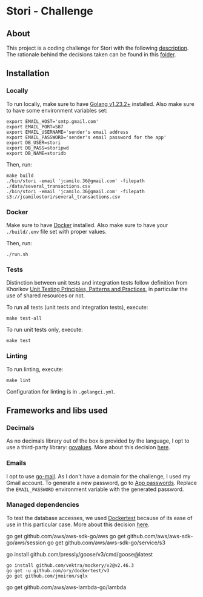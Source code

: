 # Stori - Challenge

## About

This project is a coding challenge for Stori with the following [description](./docs/challenge/coding-challenge.pdf).
The rationale behind the decisions taken can be found in this [folder](./docs/architecture/README.md).

## Installation

### Locally
To run locally, make sure to have [Golang v1.23.2+](https://golang.org/) installed.
Also make sure to have some environment variables set:

```
export EMAIL_HOST='smtp.gmail.com'
export EMAIL_PORT=587
export EMAIL_USERNAME='sender's email address
export EMAIL_PASSWORD='sender's email password for the app'
export DB_USER=stori
export DB_PASS=storipwd
export DB_NAME=storidb
```
Then, run:
```
make build
./bin/stori -email 'jcamilo.36@gmail.com' -filepath ./data/several_transactions.csv
./bin/stori -email 'jcamilo.36@gmail.com' -filepath s3://jcamilostori/several_transactions.csv
```

### Docker

Make sure to have [Docker](https://www.docker.com/) installed.
Also make sure to have your `./build/.env` file set with proper values.

Then, run:

```
./run.sh
```

### Tests

Distinction between unit tests and integration tests follow definition from Khorikov
[Unit Testing Principles, Patterns and Practices](https://www.manning.com/books/unit-testing),
in particular the use of shared resources or not.

To run all tests (unit tests and integration tests), execute:

```
make test-all
```

To run unit tests only, execute:

```
make test
```

### Linting

To run linting, execute:

```
make lint
```

Configuration for linting is in `.golangci.yml`.

## Frameworks and libs used

### Decimals
As no decimals library out of the box is provided by the language, I opt to use a third-party
library: [govalues](https://github.com/govalues/decimal). More about this decision [here](./docs/architecture/decisions/0004-handling-decimals.md).

### Emails
I opt to use [go-mail](https://github.com/wneessen/go-mail). As I don't have a domain for the challenge, I used my Gmail account.
To generate a new password, go to [App passwords](https://support.google.com/mail/answer/185833?hl=en#:~:text=Create%20and%20manage%20your%20app%20passwords).
Replace the `EMAIL_PASSWORD` environment variable with the generated password.

### Managed dependencies
To test the database accesses, we used [Dockertest](https://github.com/ory/dockertest) because of its ease of use in
this particular case. More about this decision [here](./docs/architecture/decisions/0007-testing-the-database.md).

go get github.com/aws/aws-sdk-go/aws
go get github.com/aws/aws-sdk-go/aws/session
go get github.com/aws/aws-sdk-go/service/s3

go install github.com/pressly/goose/v3/cmd/goose@latest
```
go install github.com/vektra/mockery/v2@v2.46.3
go get -u github.com/ory/dockertest/v3
go get github.com/jmoiron/sqlx
```

go get github.com/aws/aws-lambda-go/lambda